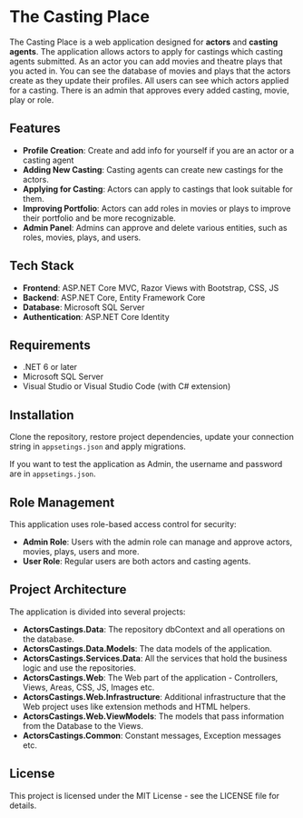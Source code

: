 The Casting Place
===================

The Casting Place is a web application designed for **actors** and **casting agents**. The application allows actors to apply for castings which casting agents submitted. As an actor you can add movies and theatre plays that you acted in. You can see the database of movies and plays that the actors create as they update their profiles. All users can see which actors applied for a casting. There is an admin that approves every added casting, movie, play or role.

Features
--------

-   **Profile Creation**: Create and add info for yourself if you are an actor or a casting agent
-   **Adding New Casting**: Casting agents can create new castings for the actors.
-   **Applying for Casting**: Actors can apply to castings that look suitable for them.
-   **Improving Portfolio**: Actors can add roles in movies or plays to improve their portfolio and be more recognizable.
-   **Admin Panel**: Admins can approve and delete various entities, such as roles, movies, plays, and users.
  
Tech Stack
----------

-   **Frontend**: ASP.NET Core MVC, Razor Views with Bootstrap, CSS, JS
-   **Backend**: ASP.NET Core, Entity Framework Core
-   **Database**: Microsoft SQL Server
-   **Authentication**: ASP.NET Core Identity

Requirements
------------

-   .NET 6 or later
-   Microsoft SQL Server
-   Visual Studio or Visual Studio Code (with C# extension)

Installation
------------

Clone the repository, restore project dependencies, update your connection string in `appsetings.json` and apply migrations.

If you want to test the application as Admin, the username and password are in `appsetings.json`.

Role Management
---------------

This application uses role-based access control for security:

-   **Admin Role**: Users with the admin role can manage and approve actors, movies, plays, users and more.
-   **User Role**: Regular users are both actors and casting agents.

Project Architecture
---------------

The application is divided into several projects:
-    **ActorsCastings.Data**: The repository dbContext and all operations on the database.
-    **ActorsCastings.Data.Models**: The data models of the application.
-    **ActorsCastings.Services.Data**: All the services that hold the business logic and use the repositories.
-    **ActorsCastings.Web**: The Web part of the application - Controllers, Views, Areas, CSS, JS, Images etc.
-    **ActorsCastings.Web.Infrastructure**: Additional infrastructure that the Web project uses like extension methods and HTML helpers.
-    **ActorsCastings.Web.ViewModels**: The models that pass information from the Database to the Views.
-    **ActorsCastings.Common**: Constant messages, Exception messages etc.

License
-------

This project is licensed under the MIT License - see the LICENSE file for details.
